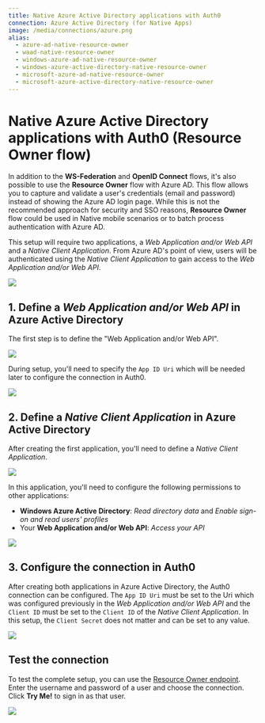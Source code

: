 ```yaml
---
title: Native Azure Active Directory applications with Auth0
connection: Azure Active Directory (for Native Apps)
image: /media/connections/azure.png
alias:
  - azure-ad-native-resource-owner
  - waad-native-resource-owner
  - windows-azure-ad-native-resource-owner
  - windows-azure-active-directory-native-resource-owner
  - microsoft-azure-ad-native-resource-owner
  - microsoft-azure-active-directory-native-resource-owner
---
```


# Native Azure Active Directory applications with Auth0 (Resource Owner flow)

In addition to the **WS-Federation** and **OpenID Connect** flows, it's also possible to use the **Resource Owner** flow with Azure AD. This flow allows you to capture and validate a user's credentials (email and password) instead of showing the Azure AD login page. While this is not the recommended approach for security and SSO reasons, **Resource Owner** flow could be used in Native mobile scenarios or to batch process authentication with Azure AD.

This setup will require two applications, a *Web Application and/or Web API* and a *Native Client Application*. From Azure AD's point of view, users will be authenticated using the *Native Client Application* to gain access to the *Web Application and/or Web API*.

![](/media/articles/connections/enterprise/azure-active-directory/azure-ad-native-app.png)

## 1. Define a *Web Application and/or Web API* in Azure Active Directory

The first step is to define the "Web Application and/or Web API".

![](/media/articles/connections/enterprise/azure-active-directory/azure-active-directory-new-api.png)

During setup, you'll need to specify the `App ID Uri` which will be needed later to configure the connection in Auth0.

![](/media/articles/connections/enterprise/azure-active-directory/azure-active-directory-new-api-properties.png)

## 2. Define a *Native Client Application* in Azure Active Directory

After creating the first application, you'll need to define a *Native Client Application*.

![](/media/articles/connections/enterprise/azure-active-directory/azure-active-directory-new-native-app.png)

In this application, you'll need to configure the following permissions to other applications:

 - **Windows Azure Active Directory**: *Read directory data* and *Enable sign-on and read users' profiles*
 - Your **Web Application and/or Web API**: *Access your API*
 
![](/media/articles/connections/enterprise/azure-active-directory/azure-active-directory-native-app-permissions.png)

## 3. Configure the connection in Auth0

After creating both applications in Azure Active Directory, the Auth0 connection can be configured. The `App ID Uri` must be set to the Uri which was configured previously in the *Web Application and/or Web API* and the `Client ID` must be set to the `Client ID` of the *Native Client Application*. In this setup, the `Client Secret` does not matter and can be set to any value.
 
![](/media/articles/connections/enterprise/azure-active-directory/azure-active-directory-create-native-connection.png)

## Test the connection

To test the complete setup, you can use the [Resource Owner endpoint](https://auth0.com/docs/auth-api#!#post--oauth-ro). Enter the username and password of a user and choose the connection. Click **Try Me!** to sign in as that user.

![](/media/articles/connections/enterprise/azure-active-directory/azure-active-directory-login.png)